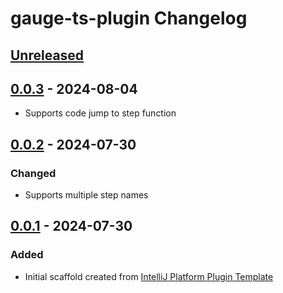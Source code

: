 <!-- Keep a Changelog guide -> https://keepachangelog.com -->

# gauge-ts-plugin Changelog

## [Unreleased]

## [0.0.3] - 2024-08-04

- Supports code jump to step function

## [0.0.2] - 2024-07-30

### Changed

- Supports multiple step names

## [0.0.1] - 2024-07-30

### Added

- Initial scaffold created from [IntelliJ Platform Plugin Template](https://github.com/JetBrains/intellij-platform-plugin-template)

[Unreleased]: https://github.com/Glider2355/gauge-ts-plugin/compare/v0.0.3...HEAD
[0.0.3]: https://github.com/Glider2355/gauge-ts-plugin/compare/v0.0.2...v0.0.3
[0.0.2]: https://github.com/Glider2355/gauge-ts-plugin/compare/v0.0.1...v0.0.2
[0.0.1]: https://github.com/Glider2355/gauge-ts-plugin/commits/v0.0.1
